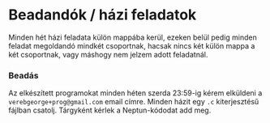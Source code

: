 # Beadandók / házi feladatok

Minden hét házi feladata külön mappába kerül, ezeken belül pedig 
minden feladat megoldandó mindkét csoportnak, hacsak nincs két külön mappa a két csoportnak, vagy máshogy nem jelzem adott feladatnál.


### Beadás
Az elkészített programokat minden héten szerda 23:59-ig kérem elküldeni
a `verebgeorge+prog@gmail.com` email címre. Minden házit egy `.c` kiterjesztésű fájlban csatolj. Tárgyként 
kérlek a Neptun-kódodat add meg.